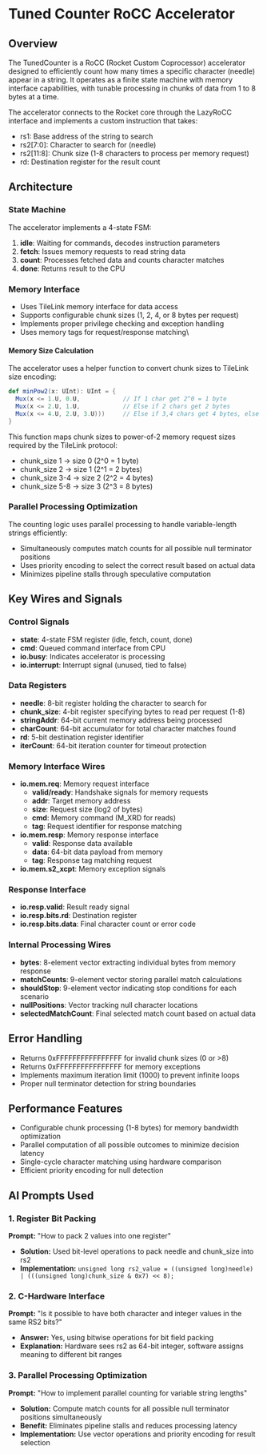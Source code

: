 # Tuned Counter RoCC Accelerator

## Overview
The TunedCounter is a RoCC (Rocket Custom Coprocessor) accelerator designed to efficiently count how many times a specific character (needle) appear in a string. It operates as a finite state machine with memory interface capabilities, with tunable processing in chunks of data from 1 to 8 bytes at a time.

The accelerator connects to the Rocket core through the LazyRoCC interface and implements a custom instruction that takes:
- rs1: Base address of the string to search
- rs2[7:0]: Character to search for (needle)  
- rs2[11:8]: Chunk size (1-8 characters to process per memory request)
- rd: Destination register for the result count

## Architecture

### State Machine
The accelerator implements a 4-state FSM:
1. **idle**: Waiting for commands, decodes instruction parameters
2. **fetch**: Issues memory requests to read string data
3. **count**: Processes fetched data and counts character matches
4. **done**: Returns result to the CPU

### Memory Interface
- Uses TileLink memory interface for data access
- Supports configurable chunk sizes (1, 2, 4, or 8 bytes per request)
- Implements proper privilege checking and exception handling
- Uses memory tags for request/response matching\

#### Memory Size Calculation
The accelerator uses a helper function to convert chunk sizes to TileLink size encoding:

```scala
def minPow2(x: UInt): UInt = {
  Mux(x <= 1.U, 0.U,            // If 1 char get 2^0 = 1 byte
  Mux(x <= 2.U, 1.U,            // Else if 2 chars get 2 bytes
  Mux(x <= 4.U, 2.U, 3.U)))     // Else if 3,4 chars get 4 bytes, else (5-7 chars) get 8 bytes
}
```

This function maps chunk sizes to power-of-2 memory request sizes required by the TileLink protocol:
- chunk_size 1 → size 0 (2^0 = 1 byte)
- chunk_size 2 → size 1 (2^1 = 2 bytes)
- chunk_size 3-4 → size 2 (2^2 = 4 bytes)
- chunk_size 5-8 → size 3 (2^3 = 8 bytes)

### Parallel Processing Optimization
The counting logic uses parallel processing to handle variable-length strings efficiently:
- Simultaneously computes match counts for all possible null terminator positions
- Uses priority encoding to select the correct result based on actual data
- Minimizes pipeline stalls through speculative computation

## Key Wires and Signals

### Control Signals
- **state**: 4-state FSM register (idle, fetch, count, done)
- **cmd**: Queued command interface from CPU
- **io.busy**: Indicates accelerator is processing
- **io.interrupt**: Interrupt signal (unused, tied to false)

### Data Registers
- **needle**: 8-bit register holding the character to search for
- **chunk_size**: 4-bit register specifying bytes to read per request (1-8)
- **stringAddr**: 64-bit current memory address being processed
- **charCount**: 64-bit accumulator for total character matches found
- **rd**: 5-bit destination register identifier
- **iterCount**: 64-bit iteration counter for timeout protection

### Memory Interface Wires
- **io.mem.req**: Memory request interface
  - **valid/ready**: Handshake signals for memory requests
  - **addr**: Target memory address
  - **size**: Request size (log2 of bytes)
  - **cmd**: Memory command (M_XRD for reads)
  - **tag**: Request identifier for response matching
- **io.mem.resp**: Memory response interface
  - **valid**: Response data available
  - **data**: 64-bit data payload from memory
  - **tag**: Response tag matching request
- **io.mem.s2_xcpt**: Memory exception signals

### Response Interface
- **io.resp.valid**: Result ready signal
- **io.resp.bits.rd**: Destination register
- **io.resp.bits.data**: Final character count or error code

### Internal Processing Wires
- **bytes**: 8-element vector extracting individual bytes from memory response
- **matchCounts**: 9-element vector storing parallel match calculations
- **shouldStop**: 9-element vector indicating stop conditions for each scenario
- **nullPositions**: Vector tracking null character locations
- **selectedMatchCount**: Final selected match count based on actual data

## Error Handling
- Returns 0xFFFFFFFFFFFFFFFF for invalid chunk sizes (0 or >8)
- Returns 0xFFFFFFFFFFFFFFFF for memory exceptions
- Implements maximum iteration limit (1000) to prevent infinite loops
- Proper null terminator detection for string boundaries

## Performance Features
- Configurable chunk processing (1-8 bytes) for memory bandwidth optimization
- Parallel computation of all possible outcomes to minimize decision latency
- Single-cycle character matching using hardware comparison
- Efficient priority encoding for null detection

## AI Prompts Used

### 1. Register Bit Packing
**Prompt:** "How to pack 2 values into one register"
- **Solution:** Used bit-level operations to pack needle and chunk_size into rs2
- **Implementation:** `unsigned long rs2_value = ((unsigned long)needle) | (((unsigned long)chunk_size & 0x7) << 8);`

### 2. C-Hardware Interface
**Prompt:** "Is it possible to have both character and integer values in the same RS2 bits?"
- **Answer:** Yes, using bitwise operations for bit field packing
- **Explanation:** Hardware sees rs2 as 64-bit integer, software assigns meaning to different bit ranges


### 3. Parallel Processing Optimization
**Prompt:** "How to implement parallel counting for variable string lengths"
- **Solution:** Compute match counts for all possible null terminator positions simultaneously
- **Benefit:** Eliminates pipeline stalls and reduces processing latency
- **Implementation:** Use vector operations and priority encoding for result selection